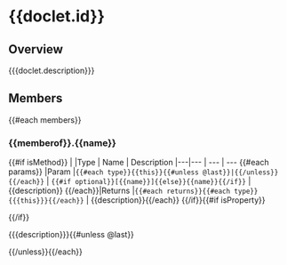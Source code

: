 # {{doclet.id}}

## Overview

{{{doclet.description}}}

## Members

{{#each members}}
### <a id="{{id}}">{{memberof}}.{{name}}</a>

{{#if isMethod}}
|   |Type | Name | Description
|---|--- | --- | ---
{{#each params}}
|Param   |`{{#each type}}{{this}}{{#unless @last}}|{{/unless}}{{/each}}` | `{{#if optional}}[{{name}}]{{else}}{{name}}{{/if}}` | {{description}}
{{/each}}|Returns |`{{#each returns}}{{#each type}}{{{this}}}{{/each}}` | {{description}}{{/each}}
{{/if}}{{#if isProperty}}

{{/if}}

{{{description}}}{{#unless @last}}

{{/unless}}{{/each}}